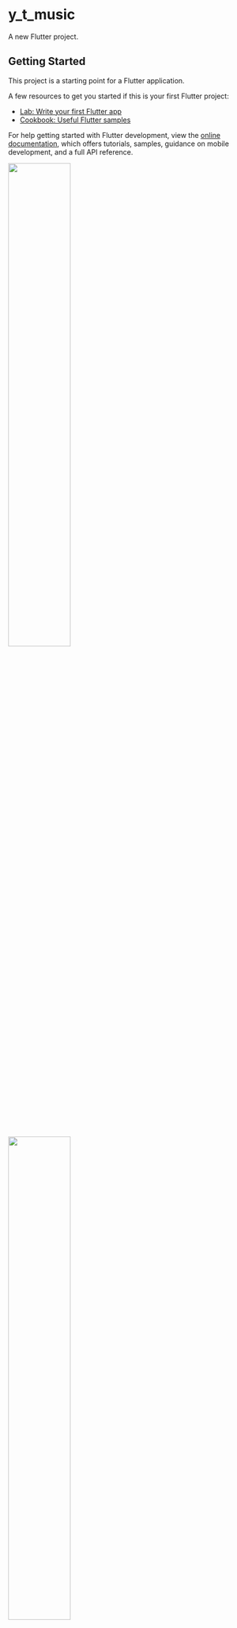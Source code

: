 # y_t_music

A new Flutter project.

## Getting Started

This project is a starting point for a Flutter application.

A few resources to get you started if this is your first Flutter project:

- [Lab: Write your first Flutter app](https://docs.flutter.dev/get-started/codelab)
- [Cookbook: Useful Flutter samples](https://docs.flutter.dev/cookbook)

For help getting started with Flutter development, view the
[online documentation](https://docs.flutter.dev/), which offers tutorials,
samples, guidance on mobile development, and a full API reference.



<p>
<img src = "![WhatsApp Image 2023-15 at 12 10 28_iphone13promaxsierrablue_portrait](https://github.com/yashvasoya09/media_booster/assets/120082183/b32aec1c-3d8d-4623-8733-2562c9dbf208)
" height="50%"width="50%">
</p>



<p>
<img src = "![WhatsApp Image 2023-05-15 at 12 10 27_iphone13promaxsilver_portrait](https://github.com/yashvasoya09/media_booster/assets/120082183/3005d7c1-3629-4929-8f9b-b3d61510a593)
" height="50%"width="50%">
</p>



<p>
<img src = "![WhatsApp Image 2023-05-15 at 12 27_iphone13starlight_portrait](https://github.com/yashvasoya09/media_booster/assets/120082183/080f2528-6bb0-454f-89fd-ca6e3a713f2b)
" height="50%"width="50%">
</p>  


<p>
<img src = "![Screenshot_2023-05-12-15-24-26-12_b650915fc77eb7e45c02a5a31616f4b5_iphone13midnight_portrait](https://github.com/yashvasoya09/media_booster/assets/120082183/25b0eff1-6c7e-4d59-be34-65900b56ed61)
" height="50%"width="50%">
</p>


